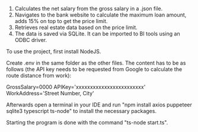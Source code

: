 1) Calculates the net salary from the gross salary in a .json file.
2) Navigates to the bank website to calculate the maximum loan amount, adds 15% on top to get the price limit.
3) Retrieves real estate data based on the price limit.
4) The data is saved via SQLite. It can be imported to BI tools using an ODBC driver.

To use the project, first install NodeJS.

Create .env in the same folder as the other files. The content has to be as follows (the API key needs to be requested from Google to calculate the route distance from work):

GrossSalary=0000
APIKey='xxxxxxxxxxxxxxxxxxxxxxxx'
WorkAddress='Street Number, City'    

Afterwards open a terminal in your IDE and run "npm install axios puppeteer sqlite3 typescript ts-node" to install the necessary packages.

Starting the program is done with the command "ts-node start.ts".
